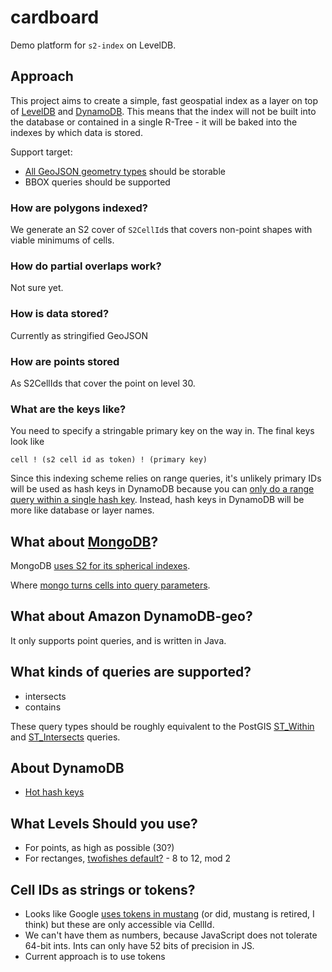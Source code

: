 # cardboard

Demo platform for `s2-index` on LevelDB.

## Approach

This project aims to create a simple, fast geospatial index as a layer on top
of [LevelDB](http://code.google.com/p/leveldb/) and [DynamoDB](https://aws.amazon.com/dynamodb/). This
means that the index will not be built into the database or
contained in a single R-Tree - it will be baked into the indexes by which data is stored.

Support target:

* [All GeoJSON geometry types](http://geojson.org/geojson-spec.html#geometry-objects) should be storable
* BBOX queries should be supported

### How are polygons indexed?

We generate an S2 cover of `S2CellId`s that covers non-point shapes with viable minimums of cells.

### How do partial overlaps work?

Not sure yet.

### How is data stored?

Currently as stringified GeoJSON

### How are points stored

As S2CellIds that cover the point on level 30.

### What are the keys like?

You need to specify a stringable primary key on the way in. The final keys look like

    cell ! (s2 cell id as token) ! (primary key)

Since this indexing scheme relies on range queries, it's unlikely primary IDs
will be used as hash keys in DynamoDB because you
can [only do a range query within a single hash key](http://0x74696d.com/posts/falling-in-and-out-of-love-with-dynamodb-part-ii/).
Instead, hash keys in DynamoDB will be more like database or layer names.

## What about [MongoDB](http://www.mongodb.org/)?

MongoDB [uses S2 for its spherical indexes](http://blog.mongodb.org/post/50984169045/new-geo-features-in-mongodb-2-4).

Where [mongo turns cells into query parameters](https://github.com/mongodb/mongo/blob/f5ed485c97b08490f59234bc1ddef2c80c2c88b9/src/mongo/db/index/expression_index.h#L42-161).

## What about Amazon DynamoDB-geo?

It only supports point queries, and is written in Java.

## What kinds of queries are supported?

* intersects
* contains

These query types should be roughly equivalent to the PostGIS [ST_Within](http://postgis.refractions.net/documentation/manual-1.4/ST_Within.html)
and [ST_Intersects](http://postgis.org/docs/ST_Intersects.html) queries.

## About DynamoDB

* [Hot hash keys](http://nate.io/dynamodb-and-hot-hash-keys/)

## What Levels Should you use?

* For points, as high as possible (30?)
* For rectanges, [twofishes default?](https://github.com/foursquare/twofishes/blob/master/util/src/main/scala/GeometryUtils.scala#L10-14) - 8 to 12, mod 2

## Cell IDs as strings or tokens?

* Looks like Google [uses tokens in mustang](https://github.com/mapbox/node-s2/blob/69b063dc2ef7a3e41d1d0b3079599105d29ddec6/geometry/s2cellid.cc#L168-187) (or did, mustang is retired, I think)
  but these are only accessible via CellId.
* We can't have them as numbers, because JavaScript does not tolerate 64-bit
  ints. Ints can only have 52 bits of precision in JS.
* Current approach is to use tokens
